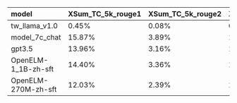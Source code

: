 | model               | XSum_TC_5k_rouge1   | XSum_TC_5k_rouge2   | XSum_TC_5k_rougeL   | DRCD_prefix_exact_match   | FGC_prefix_exact_match   | TTQA_accuracy   | IMDB_TC_accuracy   | PenguinsInTable_TC_accuracy   |
|:--------------------|:--------------------|:--------------------|:--------------------|:--------------------------|:-------------------------|:----------------|:-------------------|:------------------------------|
| tw_llama_v1.0       | 0.45%               | 0.08%               | 0.40%               | 72.46%                    | 32.00%                   | 53.40%          | 92.86%             | 22.15%                        |
| model_7c_chat       | 15.87%              | 3.89%               | 13.83%              | 77.04%                    | 38.00%                   | 65.05%          | 91.56%             | 26.85%                        |
| gpt3.5              | 13.96%              | 3.16%               | 11.96%              | 78.36%                    | 36.00%                   | 74.76%          | 94.06%             | 40.27%                        |
| OpenELM-1_1B-zh-sft | 14.40%              | 3.36%               | 12.63%              | 29.32%                    | 20.00%                   | 30.10%          | 87.92%             | 17.45%                        |
| OpenELM-270M-zh-sft | 12.03%              | 2.39%               | 10.64%              | 23.02%                    | 14.00%                   | 15.53%          | 82.48%             | 17.45%                        |